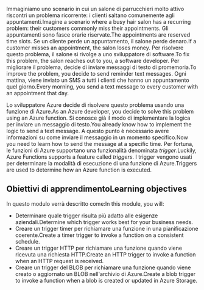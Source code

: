 <span data-ttu-id="84580-101">Immaginiamo uno scenario in cui un salone di parrucchieri molto attivo riscontri un problema ricorrente: i clienti saltano comunemente agli appuntamenti.</span><span class="sxs-lookup"><span data-stu-id="84580-101">Imagine a scenario where a busy hair salon has a recurring problem: their customers commonly miss their appointments.</span></span> <span data-ttu-id="84580-102">Gli appuntamenti sono fasce orarie riservate.</span><span class="sxs-lookup"><span data-stu-id="84580-102">The appointments are reserved time slots.</span></span> <span data-ttu-id="84580-103">Se un cliente perde un appuntamento, il salone perde denaro.</span><span class="sxs-lookup"><span data-stu-id="84580-103">If a customer misses an appointment, the salon loses money.</span></span> <span data-ttu-id="84580-104">Per risolvere questo problema, il salone si rivolge a uno sviluppatore di software.</span><span class="sxs-lookup"><span data-stu-id="84580-104">To fix this problem, the salon reaches out to you, a software developer.</span></span> <span data-ttu-id="84580-105">Per migliorare il problema, decide di inviare messaggi di testo di promemoria.</span><span class="sxs-lookup"><span data-stu-id="84580-105">To improve the problem, you decide to send reminder text messages.</span></span> <span data-ttu-id="84580-106">Ogni mattina, viene inviato un SMS a tutti i clienti che hanno un appuntamento quel giorno.</span><span class="sxs-lookup"><span data-stu-id="84580-106">Every morning, you send a text message to every customer with an appointment that day.</span></span>

<span data-ttu-id="84580-107">Lo sviluppatore Azure decide di risolvere questo problema usando una funzione di Azure.</span><span class="sxs-lookup"><span data-stu-id="84580-107">As an Azure developer, you decide to solve this problem using an Azure function.</span></span> <span data-ttu-id="84580-108">Si conosce già il modo di implementare la logica per inviare un messaggio di testo.</span><span class="sxs-lookup"><span data-stu-id="84580-108">You already know how to implement the logic to send a text message.</span></span> <span data-ttu-id="84580-109">A questo punto è necessario avere informazioni su come inviare il messaggio in un momento specifico.</span><span class="sxs-lookup"><span data-stu-id="84580-109">Now you need to learn how to send the message at a specific time.</span></span> <span data-ttu-id="84580-110">Per fortuna, le funzioni di Azure supportano una funzionalità denominata _trigger_.</span><span class="sxs-lookup"><span data-stu-id="84580-110">Luckily, Azure Functions supports a feature called _triggers_.</span></span> <span data-ttu-id="84580-111">I trigger vengono usati per determinare la modalità di esecuzione di una funzione di Azure.</span><span class="sxs-lookup"><span data-stu-id="84580-111">Triggers are used to determine how an Azure function is executed.</span></span>

## <a name="learning-objectives"></a><span data-ttu-id="84580-112">Obiettivi di apprendimento</span><span class="sxs-lookup"><span data-stu-id="84580-112">Learning objectives</span></span>

<span data-ttu-id="84580-113">In questo modulo verrà descritto come:</span><span class="sxs-lookup"><span data-stu-id="84580-113">In this module, you will:</span></span>

- <span data-ttu-id="84580-114">Determinare quale trigger risulta più adatto alle esigenze aziendali.</span><span class="sxs-lookup"><span data-stu-id="84580-114">Determine which trigger works best for your business needs.</span></span>
- <span data-ttu-id="84580-115">Creare un trigger timer per richiamare una funzione in una pianificazione coerente.</span><span class="sxs-lookup"><span data-stu-id="84580-115">Create a timer trigger to invoke a function on a consistent schedule.</span></span>
- <span data-ttu-id="84580-116">Creare un trigger HTTP per richiamare una funzione quando viene ricevuta una richiesta HTTP.</span><span class="sxs-lookup"><span data-stu-id="84580-116">Create an HTTP trigger to invoke a function when an HTTP request is received.</span></span>
- <span data-ttu-id="84580-117">Creare un trigger del BLOB per richiamare una funzione quando viene creato o aggiornato un BLOB nell'archivio di Azure.</span><span class="sxs-lookup"><span data-stu-id="84580-117">Create a blob trigger to invoke a function when a blob is created or updated in Azure Storage.</span></span>
